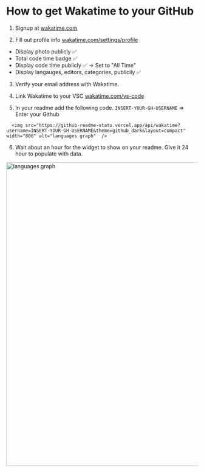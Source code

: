 # How to get Wakatime to your GitHub

1. Signup at [wakatime.com](wakatime)

2. Fill out profile info [wakatime.com/settings/profile](https://wakatime.com/settings/profile)
- Display photo publicly ✅
- Total code time badge ✅
- Display code time publicly ✅ -> Set to "All Time"
- Display langauges, editors, categories, publicily ✅

3. Verify your email address with Wakatime.

4. Link Wakatime to your VSC [wakatime.com/vs-code](https://wakatime.com/vs-code)

5. In your readme add the following code.
`INSERT-YOUR-GH-USERNAME` => Enter your Github
```
  <img src="https://github-readme-stats.vercel.app/api/wakatime?username=INSERT-YOUR-GH-USERNAME&theme=github_dark&layout=compact" width="800" alt="languages graph"  />
  ```
  
6. Wait about an hour for the widget to show on your readme. Give it 24 hour to populate with data.

  <img src="https://github-readme-stats.vercel.app/api/wakatime?username=jsohndata&theme=github_dark&layout=compact" width="800" alt="languages graph"  />
